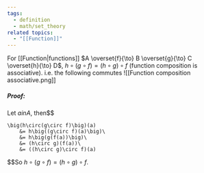 ```yaml
---
tags:
  - definition
  - math/set_theory
related topics:
  - "[[Function]]"
---
```

For [[Function|functions]] $A \overset{f}{\to} B \overset{g}{\to} C \overset{h}{\to} D$, $h\circ(g\circ f)= (h\circ g)\circ f$ (function composition is associative). i.e. the following commutes
![[Function composition associative.png]]
##### Proof:
Let $a in A$, then$$

	\big(h\circ(g\circ f)\big)(a) 
		&= h\big((g\circ f)(a)\big)\
		&= h\big(g(f(a))\big)\
		&= (h\circ g)(f(a))\
		&= ((h\circ g)\circ f)(a)

$$So $h\circ(g\circ f)= (h\circ g)\circ f$.